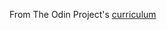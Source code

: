 From The Odin Project's 
[curriculum](http://www.theodinproject.com/courses/web-development-101/lessons/html-css)
